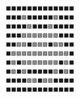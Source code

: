 ⬛⬛⬛⬛⬛⬛⬛⬛⬛⬛⬛⬛⬛  
⬛⬛⬛🟩⬛⬛⬛⬛⬛🟩⬛⬛⬛  
⬛⬛⬛⬛🟩⬛⬛⬛🟩⬛⬛⬛⬛  
⬛⬛⬛🟩🟩🟩🟩🟩🟩🟩⬛⬛⬛  
⬛⬛🟩🟩⬛🟩🟩🟩⬛🟩🟩⬛⬛  
⬛🟩🟩🟩🟩🟩🟩🟩🟩🟩🟩🟩⬛  
⬛🟩⬛🟩🟩🟩🟩🟩🟩🟩⬛🟩⬛  
⬛🟩⬛🟩⬛⬛⬛⬛⬛🟩⬛🟩⬛  
⬛⬛⬛⬛🟩🟩⬛🟩🟩⬛⬛⬛⬛  
⬛⬛⬛⬛⬛⬛⬛⬛⬛⬛⬛⬛⬛  